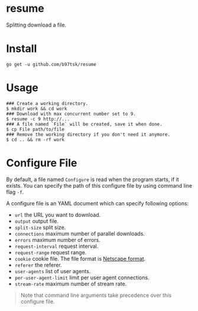 # resume

Splitting download a file.

# Install

```
go get -u github.com/b97tsk/resume
```

# Usage

```console
### Create a working directory.
$ mkdir work && cd work
### Download with max concurrent number set to 9.
$ resume -c 9 http://...
### A file named `File` will be created, save it when done.
$ cp File path/to/file
### Remove the working directory if you don't need it anymore.
$ cd .. && rm -rf work
```

# Configure File

By default, a file named `Configure` is read when the program starts, if it exists.
You can specify the path of this configure file by using command line flag `-f`.

A configure file is an YAML document which can specify following options:

- `url` the URL you want to download.
- `output` output file.
- `split-size` split size.
- `connections` maximum number of parallel downloads.
- `errors` maximum number of errors.
- `request-interval` request interval.
- `request-range` request range.
- `cookie` cookie file. The file format is [Netscape format](https://unix.stackexchange.com/a/210282).
- `referer` the referer.
- `user-agents` list of user agents.
- `per-user-agent-limit` limit per user agent connections.
- `stream-rate` maximum number of stream rate.

> Note that command line arguments take precedence over this configure file.
